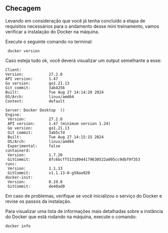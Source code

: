 ## Checagem
Levando em consideração que você já tenha concluído a etapa de requisitos necessários para o andamento desse mini treinamento, vamos verificar a instalação do Docker na máquina.

Execute o seguinte comando no terminal:

```shell
 docker version
 ```

 Caso esteja tudo ok, você deverá visualizar um output semelhante a esse:

 ```shell
 Client:
 Version:           27.2.0
 API version:       1.47
 Go version:        go1.21.13
 Git commit:        3ab4256
 Built:             Tue Aug 27 14:14:20 2024
 OS/Arch:           linux/amd64
 Context:           default

Server: Docker Desktop  ()
 Engine:
  Version:          27.2.0
  API version:      1.47 (minimum version 1.24)
  Go version:       go1.21.13
  Git commit:       3ab5c7d
  Built:            Tue Aug 27 14:15:15 2024
  OS/Arch:          linux/amd64
  Experimental:     false
 containerd:
  Version:          1.7.20
  GitCommit:        8fc6bcff51318944179630522a095cc9dbf9f353
 runc:
  Version:          1.1.13
  GitCommit:        v1.1.13-0-g58aa920
 docker-init:
  Version:          0.19.0
  GitCommit:        de40ad0
  ```

  Em caso de problemas, verifique se você inicializou o serviço do Docker e revise os passos da instalação.

  Para visualizar uma lista de informações mais detalhadas sobre a instância do Docker que está rodando na máquina, execute o comando:

  ```shell
  docker info
  ```